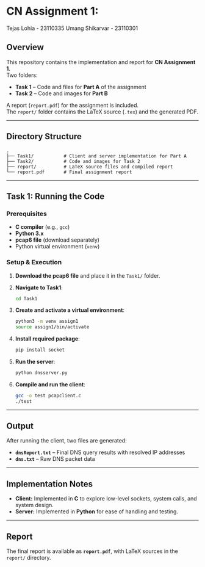 # CN Assignment 1:
Tejas Lohia - 23110335
Umang Shikarvar - 23110301

## Overview
This repository contains the implementation and report for **CN Assignment 1**.  
Two folders:

- **Task 1** – Code and files for **Part A** of the assignment  
- **Task 2** – Code and images for **Part B**

A report (`report.pdf`) for the assignment is included.  
The `report/` folder contains the LaTeX source (`.tex`) and the generated PDF.

---

## Directory Structure
```
.
├── Task1/           # Client and server implementation for Part A
├── Task2/           # Code and images for Task 2
├── report/          # LaTeX source files and compiled report
└── report.pdf       # Final assignment report
```

---

## Task 1: Running the Code

### Prerequisites
- **C compiler** (e.g., `gcc`)
- **Python 3.x**
- **pcap6 file** (download separately)
- Python virtual environment (`venv`)

### Setup & Execution

1. **Download the pcap6 file** and place it in the `Task1/` folder.

2. **Navigate to Task1**:
   ```bash
   cd Task1
   ```

3. **Create and activate a virtual environment**:
   ```bash
   python3 -m venv assign1
   source assign1/bin/activate
   ```

4. **Install required package**:
   ```bash
   pip install socket
   ```

5. **Run the server**:
   ```bash
   python dnsserver.py
   ```

6. **Compile and run the client**:
   ```bash
   gcc -o test pcapclient.c
   ./test
   ```

---

## Output
After running the client, two files are generated:

- **`dnsReport.txt`** – Final DNS query results with resolved IP addresses  
- **`dns.txt`** – Raw DNS packet data

---

## Implementation Notes
- **Client:** Implemented in **C** to explore low-level sockets, system calls, and system design.  
- **Server:** Implemented in **Python** for ease of handling and testing.

---

## Report
The final report is available as **`report.pdf`**, with LaTeX sources in the `report/` directory.
